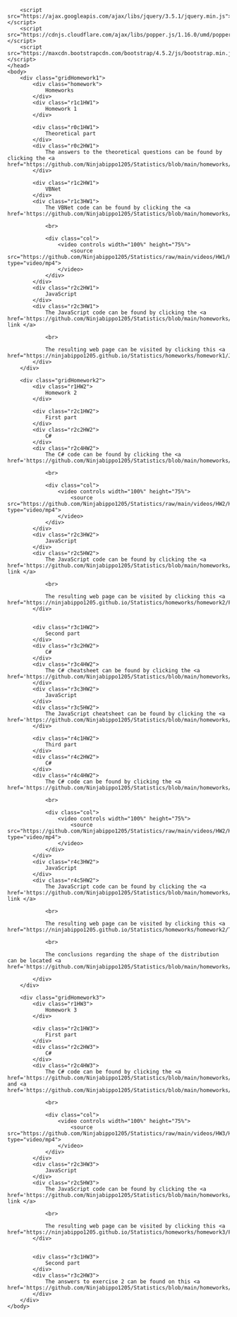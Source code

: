 <html>
    <head>
        <link rel="stylesheet" href="https://maxcdn.bootstrapcdn.com/bootstrap/4.5.2/css/bootstrap.min.css">
    
        <script src="https://ajax.googleapis.com/ajax/libs/jquery/3.5.1/jquery.min.js"></script>
        <script src="https://cdnjs.cloudflare.com/ajax/libs/popper.js/1.16.0/umd/popper.min.js"></script>
        <script src="https://maxcdn.bootstrapcdn.com/bootstrap/4.5.2/js/bootstrap.min.js"></script>
    </head>
    <body>
        <div class="gridHomework1">
            <div class="homework">
                Homeworks
            </div>
            <div class="r1c1HW1">
                Homework 1
            </div>
            
            <div class="r0c1HW1">
                Theoretical part
            </div>
            <div class="r0c2HW1">
                The answers to the theoretical questions can be found by clicking the <a href="https://github.com/Ninjabippo1205/Statistics/blob/main/homeworks/homework1/HW1%20Statistics.pdf">link</a>
            </div>
            
            <div class="r1c2HW1">
                VBNet
            </div>
            <div class="r1c3HW1">                
                The VBNet code can be found by clicking the <a href='https://github.com/Ninjabippo1205/Statistics/blob/main/homeworks/homework1/VBNet/HW1VBNet/HW1VBNet/Form1.vb'>link</a> 

                <br>

                <div class="col">
                    <video controls width="100%" height="75%">
                        <source src="https://github.com/Ninjabippo1205/Statistics/raw/main/videos/HW1/Homework1_with_VBNET.mp4" type="video/mp4">
                    </video>
                </div>
            </div>
            <div class="r2c2HW1">
                JavaScript
            </div>
            <div class="r2c3HW1">
                The JavaScript code can be found by clicking the <a href='https://github.com/Ninjabippo1205/Statistics/blob/main/homeworks/homework1/JavaScript/HW1JS.html'> link </a>

                <br>

                The resulting web page can be visited by clicking this <a href="https://ninjabippo1205.github.io/Statistics/homeworks/homework1/JavaScript/HW1JS.html">link</a>
            </div>
        </div>

        <div class="gridHomework2">
            <div class="r1HW2">
                Homework 2
            </div>
            
            <div class="r2c1HW2">
                First part
            </div>
            <div class="r2c2HW2">                
                C#
            </div>
            <div class="r2c4HW2">                
                The C# code can be found by clicking the <a href='https://github.com/Ninjabippo1205/Statistics/blob/main/homeworks/homework2/First_Part/C%23/HW2_First_Part/HW2_c/Form1.cs'>link</a> 

                <br>

                <div class="col">
                    <video controls width="100%" height="75%">
                        <source src="https://github.com/Ninjabippo1205/Statistics/raw/main/videos/HW2/HW2_First_Part.mp4" type="video/mp4">
                    </video>
                </div>
            </div>
            <div class="r2c3HW2">
                JavaScript
            </div>
            <div class="r2c5HW2">                
                The JavaScript code can be found by clicking the <a href='https://github.com/Ninjabippo1205/Statistics/blob/main/homeworks/homework2/First_Part/JavaScript/HW2_First_Part.html'> link </a>

                <br>

                The resulting web page can be visited by clicking this <a href="https://ninjabippo1205.github.io/Statistics/homeworks/homework2/First_Part/JavaScript/HW2_First_Part.html">link</a>
            </div>
            

            <div class="r3c1HW2">
                Second part
            </div>
            <div class="r3c2HW2">                
                C#
            </div>
            <div class="r3c4HW2">                
                The C# cheatsheet can be found by clicking the <a href='https://github.com/Ninjabippo1205/Statistics/blob/main/homeworks/homework2/Second_Part/C%23/Cheatsheet.cs'>link</a> 
            </div>
            <div class="r3c3HW2">
                JavaScript
            </div>
            <div class="r3c5HW2">                
                The JavaScript cheatsheet can be found by clicking the <a href='https://github.com/Ninjabippo1205/Statistics/blob/main/homeworks/homework2/Second_Part/JavaScript/Cheatsheet.js'>link</a> 
            </div>

            <div class="r4c1HW2">
                Third part
            </div>
            <div class="r4c2HW2">                
                C#
            </div>
            <div class="r4c4HW2">                
                The C# code can be found by clicking the <a href='https://github.com/Ninjabippo1205/Statistics/blob/main/homeworks/homework2/Third_part/C%23/HW2_Third_Part/Form1.cs'>link</a> 
                
                <br>

                <div class="col">
                    <video controls width="100%" height="75%">
                        <source src="https://github.com/Ninjabippo1205/Statistics/raw/main/videos/HW2/HW2_Third_Part.mp4" type="video/mp4">
                    </video>
                </div>
            </div>
            <div class="r4c3HW2">
                JavaScript
            </div>
            <div class="r4c5HW2">                
                The JavaScript code can be found by clicking the <a href='https://github.com/Ninjabippo1205/Statistics/blob/main/homeworks/homework2/Third_part/JavaScript/HW2_Third_Part.html'> link </a>

                <br>

                The resulting web page can be visited by clicking this <a href="https://ninjabippo1205.github.io/Statistics/homeworks/homework2/Third_part/JavaScript/HW2_Third_Part.html">link</a>

                <br>

                The conclusions regarding the shape of the distribution can be located <a href='https://github.com/Ninjabippo1205/Statistics/blob/main/homeworks/homework2/Third_part/HW2_Third_Part.pdf'>here</a>
                
            </div>
        </div>

        <div class="gridHomework3">
            <div class="r1HW3">
                Homework 3
            </div>
            
            <div class="r2c1HW3">
                First part
            </div>
            <div class="r2c2HW3">                
                C#
            </div>
            <div class="r2c4HW3">                
                The C# code can be found by clicking the <a href='https://github.com/Ninjabippo1205/Statistics/blob/main/homeworks/homework3/First_Part/C%23/HW3_C/Attack.cs'>link1</a> and <a href='https://github.com/Ninjabippo1205/Statistics/blob/main/homeworks/homework3/First_Part/C%23/HW3_C/AttackForm.cs'>link2</a>

                <br>

                <div class="col">
                    <video controls width="100%" height="75%">
                        <source src="https://github.com/Ninjabippo1205/Statistics/raw/main/videos/HW3/HW3_C#.mp4" type="video/mp4">
                    </video>
                </div>
            </div>
            <div class="r2c3HW3">
                JavaScript
            </div>
            <div class="r2c5HW3">                
                The JavaScript code can be found by clicking the <a href='https://github.com/Ninjabippo1205/Statistics/blob/main/homeworks/homework3/First_Part/JavaScript/HW3_JS.html'> link </a>

                <br>

                The resulting web page can be visited by clicking this <a href="https://ninjabippo1205.github.io/Statistics/homeworks/homework3/First_Part/JavaScript/HW3_JS.html">link</a>
            </div>
            

            <div class="r3c1HW3">
                Second part
            </div>
            <div class="r3c2HW3">                
                The answers to exercise 2 can be found on this <a href='https://github.com/Ninjabippo1205/Statistics/blob/main/homeworks/homework3/Second_Part/HW3.pdf'>page</a>
            </div>
        </div>
    </body>
</html>
